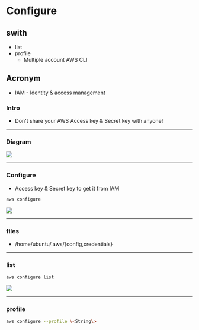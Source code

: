 # Configure

## swith
* list
* profile
    * Multiple account AWS CLI

## Acronym
* IAM - Identity & access management

### Intro
* Don't share your AWS Access key & Secret key with anyone!

---

### Diagram
[<img src="https://i.imgur.com/r9hLf3t.png">](https://i.imgur.com/r9hLf3t.png)

---

### Configure
* Access key & Secret key to get it from IAM
````bash
aws configure
````
[<img src="https://i.imgur.com/aITqGcC.png">](https://i.imgur.com/aITqGcC.png)

---

### files
* /home/ubuntu/.aws/{config,credentials}

---

### list
````bash
aws configure list
````
[<img src="https://i.imgur.com/IxQZsea.png">](https://i.imgur.com/IxQZsea.png)

---

### profile
````bash
aws configure --profile \<String\>
````

